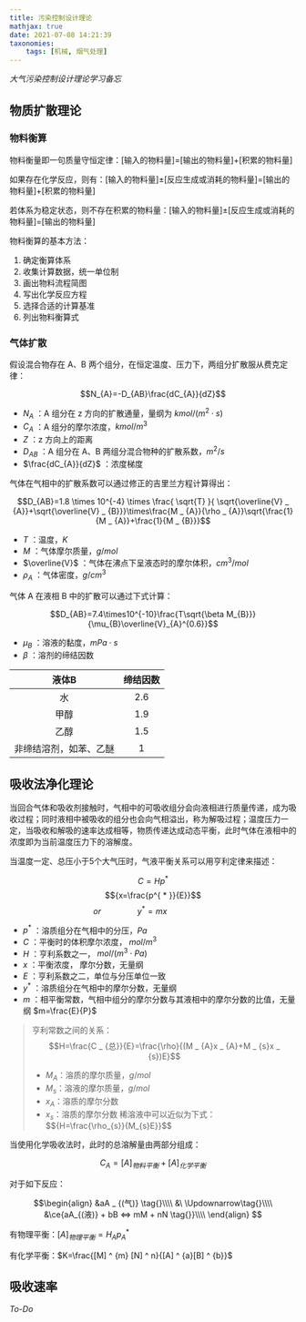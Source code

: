 ```yaml
---
title: 污染控制设计理论
mathjax: true
date: 2021-07-08 14:21:39
taxonomies:
    tags: [机械, 烟气处理]
---
```


*大气污染控制设计理论学习备忘*

<!-- more -->

## 物质扩散理论

### 物料衡算

物料衡量即一句质量守恒定律：[输入的物料量]=[输出的物料量]+[积累的物料量]

如果存在化学反应，则有：[输入的物料量]±[反应生成或消耗的物料量]=[输出的物料量]+[积累的物料量]

若体系为稳定状态，则不存在积累的物料量：[输入的物料量]±[反应生成或消耗的物料量]=[输出的物料量]

物料衡算的基本方法：

1. 确定衡算体系
2. 收集计算数据，统一单位制
3. 画出物料流程简图
4. 写出化学反应方程
5. 选择合适的计算基准
6. 列出物料衡算式

### 气体扩散

假设混合物存在 A、B 两个组分，在恒定温度、压力下，两组分扩散服从费克定律：

$$N_{A}=-D_{AB}\frac{dC_{A}}{dZ}$$

- $N_{A}$ ：A 组分在 z 方向的扩散通量，量纲为 $kmol/(m^{2} \cdot s)$
- $C_{A}$ ：A 组分的摩尔浓度，$kmol/m^{3}$
- $Z$ ：z 方向上的距离
- $D_{AB}$ ：A 组分在 A、B 两组分混合物种的扩散系数，$m^{2}/s$
- $\frac{dC_{A}}{dZ}$ ：浓度梯度

气体在气相中的扩散系数可以通过修正的吉里兰方程计算得出：

$$D_{AB}=1.8 \times 10^{-4} \times \frac{ \sqrt{T} }{ \sqrt{\overline{V} _ {A}}+\sqrt{\overline{V} _ {B}}}\times\frac{M _ {A}}{\rho _ {A}}\sqrt{\frac{1}{M _ {A}}+\frac{1}{M _ {B}}}$$

- $T$ ：温度，$K$
- $M$ ：气体摩尔质量，$g/mol$
- $\overline{V}$ ：气体在沸点下呈液态时的摩尔体积，$cm^{3}/mol$
- $\rho_{A}$ ：气体密度，$g/cm^{3}$

气体 A 在液相 B 中的扩散可以通过下式计算：

$$D_{AB}=7.4\times10^{-10}\frac{T\sqrt{\beta M_{B}}}{\mu_{B}\overline{V}_{A}^{0.6}}$$

- $\mu_{B}$ ：溶液的黏度，$mPa\cdot s$
- $\beta$ ：溶剂的缔结因数

|         液体B          | 缔结因数 |
| :--------------------: | :------: |
|           水           |   2.6    |
|          甲醇          |   1.9    |
|          乙醇          |   1.5    |
| 非缔结溶剂，如苯、乙醚 |    1     |

## 吸收法净化理论

当回合气体和吸收剂接触时，气相中的可吸收组分会向液相进行质量传递，成为吸收过程；同时液相中被吸收的组分也会向气相溢出，称为解吸过程；温度压力一定，当吸收和解吸的速率达成相等，物质传递达成动态平衡，此时气体在液相中的浓度即为当前温度压力下的溶解度。

当温度一定、总压小于5个大气压时，气液平衡关系可以用亨利定律来描述：

$$C=Hp^{*}$$
$${x=\frac{p^{ * }}{E}}$$
$$or\qquad\qquad y^{ * }=mx\qquad\qquad\quad$$

- $p^{*}$ ：溶质组分在气相中的分压，$Pa$
- $C$ ：平衡时的体积摩尔浓度， $mol/m^{3}$
- $H$ ：亨利系数之一， $mol/(m^{3}\cdot Pa)$ 
- $x$ ：平衡浓度， 摩尔分数，无量纲
- $E$ ：亨利系数之二，单位与分压单位一致
- $y^{*}$ ：溶质组分在气相中的摩尔分数，无量纲
- $m$ ：相平衡常数，气相中组分的摩尔分数与其液相中的摩尔分数的比值，无量纲 $m=\frac{E}{P}$

> 亨利常数之间的关系：
> $$H=\frac{C _ {总}}{E}=\frac{\rho}{(M _ {A}x _ {A}+M _ {s}x _ {s})E}$$
> - $M_{A}$：溶质的摩尔质量，$g/mol$
> - $M_{s}$：溶液的摩尔质量，$g/mol$
> - $x_{A}$：溶质的摩尔分数
> - $x_{s}$：溶质的摩尔分数
> 稀溶液中可以近似为下式：
> $$\{H=\frac{\rho_{s}}{M_{s}E}}$$

当使用化学吸收法时，此时的总溶解量由两部分组成：

$$C_{A}=[A] _ {物料平衡}+[A] _ {化学平衡}$$

对于如下反应：

$$\begin{align}
&aA _ {(气)} \tag{}\\\\
&\ \Updownarrow\tag{}\\\\
&\ce{aA_{(液)} + bB <=> mM + nN \tag{}}\\\\
\end{align} $$

有物理平衡：$[A] _ {物理平衡}=H _ {A}p _ {A}^{*}$

有化学平衡：$K=\frac{[M] ^ {m} [N] ^ n}{[A] ^ {a}[B] ^ {b}}$

## 吸收速率

*To-Do*